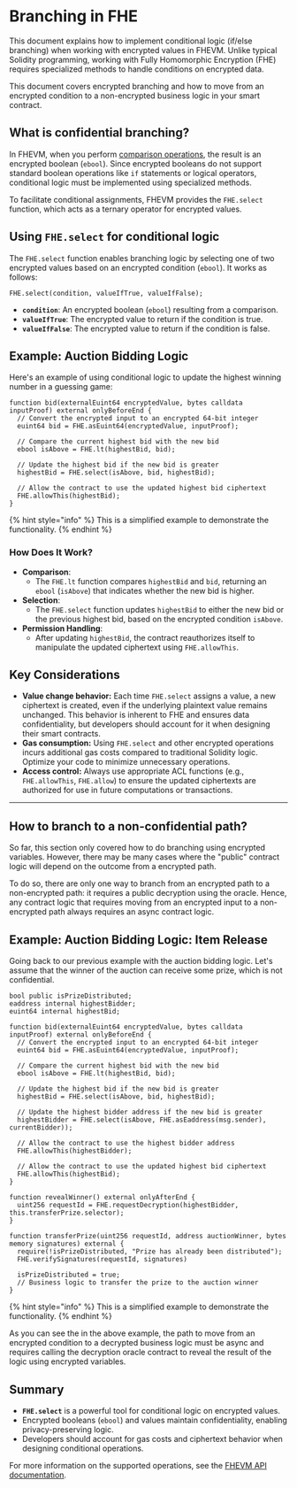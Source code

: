 # Branching in FHE

This document explains how to implement conditional logic (if/else branching) when working with encrypted values in FHEVM. Unlike typical Solidity programming, working with Fully Homomorphic Encryption (FHE) requires specialized methods to handle conditions on encrypted data.

This document covers encrypted branching and how to move from an encrypted condition to a non-encrypted business logic in your smart contract.

## What is confidential branching?

In FHEVM, when you perform [comparison operations](../functions.md#comparison-operation-eq-ne-ge-gt-le-lt), the result is an encrypted boolean (`ebool`). Since encrypted booleans do not support standard boolean operations like `if` statements or logical operators, conditional logic must be implemented using specialized methods.

To facilitate conditional assignments, FHEVM provides the `FHE.select` function, which acts as a ternary operator for encrypted values.

## **Using `FHE.select` for conditional logic**

The `FHE.select` function enables branching logic by selecting one of two encrypted values based on an encrypted condition (`ebool`). It works as follows:

```solidity
FHE.select(condition, valueIfTrue, valueIfFalse);
```

- **`condition`**: An encrypted boolean (`ebool`) resulting from a comparison.
- **`valueIfTrue`**: The encrypted value to return if the condition is true.
- **`valueIfFalse`**: The encrypted value to return if the condition is false.

## **Example: Auction Bidding Logic**

Here's an example of using conditional logic to update the highest winning number in a guessing game:

```solidity
function bid(externalEuint64 encryptedValue, bytes calldata inputProof) external onlyBeforeEnd {
  // Convert the encrypted input to an encrypted 64-bit integer
  euint64 bid = FHE.asEuint64(encryptedValue, inputProof);

  // Compare the current highest bid with the new bid
  ebool isAbove = FHE.lt(highestBid, bid);

  // Update the highest bid if the new bid is greater
  highestBid = FHE.select(isAbove, bid, highestBid);

  // Allow the contract to use the updated highest bid ciphertext
  FHE.allowThis(highestBid);
}
```

{% hint style="info" %} 
This is a simplified example to demonstrate the functionality. 
{% endhint %}

### How Does It Work?

- **Comparison**:
  - The `FHE.lt` function compares `highestBid` and `bid`, returning an `ebool` (`isAbove`) that indicates whether the new bid is higher.
- **Selection**:
  - The `FHE.select` function updates `highestBid` to either the new bid or the previous highest bid, based on the encrypted condition `isAbove`.
- **Permission Handling**:
  - After updating `highestBid`, the contract reauthorizes itself to manipulate the updated ciphertext using `FHE.allowThis`.

## Key Considerations

- **Value change behavior:** Each time `FHE.select` assigns a value, a new ciphertext is created, even if the underlying plaintext value remains unchanged. This behavior is inherent to FHE and ensures data confidentiality, but developers should account for it when designing their smart contracts.
- &#x20;**Gas consumption:** Using `FHE.select` and other encrypted operations incurs additional gas costs compared to traditional Solidity logic. Optimize your code to minimize unnecessary operations.
- **Access control:** Always use appropriate ACL functions (e.g., `FHE.allowThis`, `FHE.allow`) to ensure the updated ciphertexts are authorized for use in future computations or transactions.

---

## How to branch to a non-confidential path?

So far, this section only covered how to do branching using encrypted variables. However, there may be many cases where the "public" contract logic will depend on the outcome from a encrypted path.

To do so, there are only one way to branch from an encrypted path to a non-encrypted path: it requires a public decryption using the oracle. Hence, any contract logic that requires moving from an encrypted input to a non-encrypted path always requires an async contract logic.

## **Example: Auction Bidding Logic: Item Release**

Going back to our previous example with the auction bidding logic. Let's assume that the winner of the auction can receive some prize, which is not confidential.

```solidity
bool public isPrizeDistributed;
eaddress internal highestBidder;
euint64 internal highestBid;

function bid(externalEuint64 encryptedValue, bytes calldata inputProof) external onlyBeforeEnd {
  // Convert the encrypted input to an encrypted 64-bit integer
  euint64 bid = FHE.asEuint64(encryptedValue, inputProof);

  // Compare the current highest bid with the new bid
  ebool isAbove = FHE.lt(highestBid, bid);

  // Update the highest bid if the new bid is greater
  highestBid = FHE.select(isAbove, bid, highestBid);

  // Update the highest bidder address if the new bid is greater
  highestBidder = FHE.select(isAbove, FHE.asEaddress(msg.sender), currentBidder));

  // Allow the contract to use the highest bidder address
  FHE.allowThis(highestBidder);

  // Allow the contract to use the updated highest bid ciphertext
  FHE.allowThis(highestBid);
}

function revealWinner() external onlyAfterEnd {
  uint256 requestId = FHE.requestDecryption(highestBidder, this.transferPrize.selector);
}

function transferPrize(uint256 requestId, address auctionWinner, bytes memory signatures) external {
  require(!isPrizeDistributed, "Prize has already been distributed");
  FHE.verifySignatures(requestId, signatures)

  isPrizeDistributed = true;
  // Business logic to transfer the prize to the auction winner
}
```

{% hint style="info" %} 
This is a simplified example to demonstrate the functionality. 
{% endhint %}

As you can see the in the above example, the path to move from an encrypted condition to a decrypted business logic must be async and requires calling the decryption oracle contract to reveal the result of the logic using encrypted variables.

## Summary

- **`FHE.select`** is a powerful tool for conditional logic on encrypted values.
- Encrypted booleans (`ebool`) and values maintain confidentiality, enabling privacy-preserving logic.
- Developers should account for gas costs and ciphertext behavior when designing conditional operations.

For more information on the supported operations, see the [FHEVM API documentation](../functions.md).

